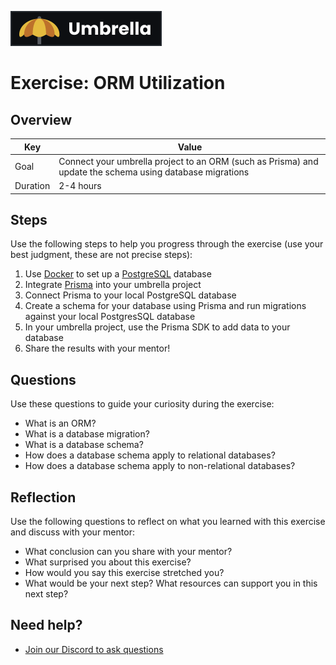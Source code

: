 <a href="../../overview/README.md"><img src="../umbrella.svg" alt="Umbrella project"></a>

# Exercise: ORM Utilization

## Overview

| Key | Value |
| --- | --- |
| Goal | Connect your umbrella project to an ORM (such as Prisma) and update the schema using database migrations |
| Duration | 2-4 hours |

## Steps

Use the following steps to help you progress through the exercise (use your best judgment, these are not precise steps):

1. Use [Docker](https://www.docker.com/) to set up a [PostgreSQL](https://hub.docker.com/_/postgres/) database
2. Integrate [Prisma](https://prisma.io/) into your umbrella project
3. Connect Prisma to your local PostgreSQL database
4. Create a schema for your database using Prisma and run migrations against your local PostgresSQL database
5. In your umbrella project, use the Prisma SDK to add data to your database
6. Share the results with your mentor!

## Questions

Use these questions to guide your curiosity during the exercise:

- What is an ORM?
- What is a database migration?
- What is a database schema?
- How does a database schema apply to relational databases?
- How does a database schema apply to non-relational databases?

## Reflection

Use the following questions to reflect on what you learned with this exercise and discuss with your mentor:

- What conclusion can you share with your mentor?
- What surprised you about this exercise?
- How would you say this exercise stretched you? 
- What would be your next step? What resources can support you in this next step?

## Need help?

- [Join our Discord to ask questions](https://discord.gg/bDVYvG3Czd)
